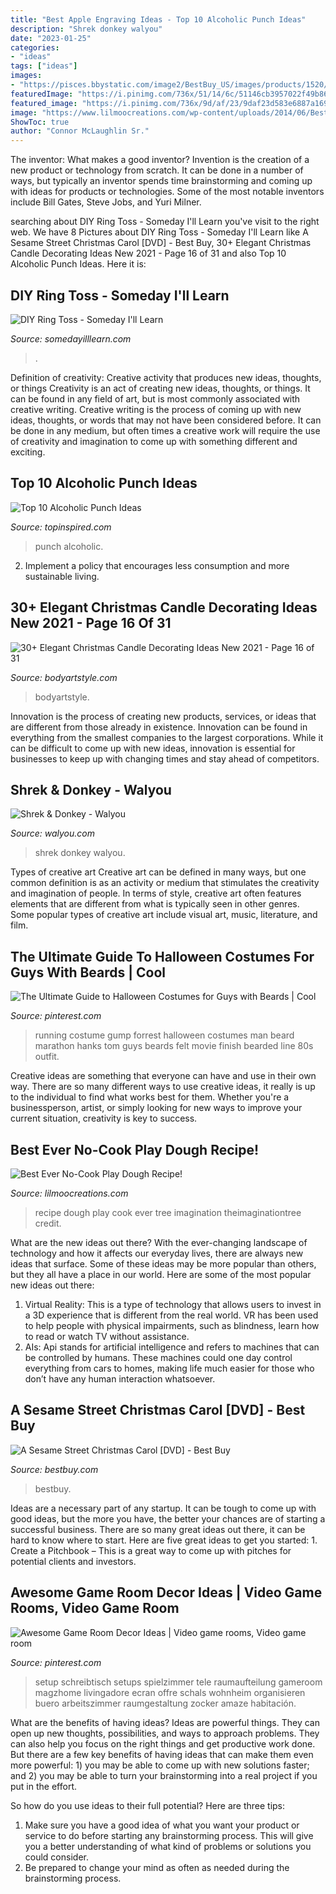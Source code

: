 ```yaml
---
title: "Best Apple Engraving Ideas - Top 10 Alcoholic Punch Ideas"
description: "Shrek donkey walyou"
date: "2023-01-25"
categories:
- "ideas"
tags: ["ideas"]
images:
- "https://pisces.bbystatic.com/image2/BestBuy_US/images/products/1520/15204716_so.jpg"
featuredImage: "https://i.pinimg.com/736x/51/14/6c/51146cb3957022f49b86398b1a878adf.jpg"
featured_image: "https://i.pinimg.com/736x/9d/af/23/9daf23d583e6887a169232fd094e2ff8.jpg"
image: "https://www.lilmoocreations.com/wp-content/uploads/2014/06/Best-ever-no-cook-play-dough-recipe-The-Imagination-Tree-680x990.jpg"
ShowToc: true
author: "Connor McLaughlin Sr."
---
```



The inventor: What makes a good inventor?
Invention is the creation of a new product or technology from scratch. It can be done in a number of ways, but typically an inventor spends time brainstorming and coming up with ideas for products or technologies. Some of the most notable inventors include Bill Gates, Steve Jobs, and Yuri Milner.

	

		
searching about DIY Ring Toss - Someday I&#039;ll Learn you've visit to the right web. We have 8 Pictures about DIY Ring Toss - Someday I&#039;ll Learn like A Sesame Street Christmas Carol [DVD] - Best Buy, 30+ Elegant Christmas Candle Decorating Ideas New 2021 - Page 16 of 31 and also Top 10 Alcoholic Punch Ideas. Here it is:
		
    
## DIY Ring Toss - Someday I&#039;ll Learn

<img loading=lazy src="https://somedayilllearn.com/wp-content/uploads/2020/10/diy-ring-toss-1195x2048.jpg" onerror="this.onerror=null;this.src='https://tse4.mm.bing.net/th?id=OIP.0SpEodeCPM47k98MPMQMfgHaMs&amp;pid=15.1';" alt="DIY Ring Toss - Someday I&#039;ll Learn">

_Source: somedayilllearn.com_

>. 

	

Definition of creativity: Creative activity that produces new ideas, thoughts, or things
Creativity is an act of creating new ideas, thoughts, or things. It can be found in any field of art, but is most commonly associated with creative writing. Creative writing is the process of coming up with new ideas, thoughts, or words that may not have been considered before. It can be done in any medium, but often times a creative work will require the use of creativity and imagination to come up with something different and exciting.

    
## Top 10 Alcoholic Punch Ideas

<img loading=lazy src="https://www.topinspired.com/wp-content/uploads/2013/11/46bcd2d4ba92755581c20ce36b050465.jpg" onerror="this.onerror=null;this.src='https://tse3.mm.bing.net/th?id=OIP.THgUPKZUC5IgUzIAhGqi4AHaLI&amp;pid=15.1';" alt="Top 10 Alcoholic Punch Ideas">

_Source: topinspired.com_

>punch alcoholic. 

	

2. Implement a policy that encourages less consumption and more sustainable living. 

    
## 30+ Elegant Christmas Candle Decorating Ideas New 2021 - Page 16 Of 31

<img loading=lazy src="https://bodyartstyle.com/wp-content/uploads/2019/10/deckthehalls365_66468728_136693224239068_2712901237475550284_n-395x594.jpg" onerror="this.onerror=null;this.src='https://tse2.mm.bing.net/th?id=OIP.lMsXULeILtEpWRhqM64dJAAAAA&amp;pid=15.1';" alt="30+ Elegant Christmas Candle Decorating Ideas New 2021 - Page 16 of 31">

_Source: bodyartstyle.com_

>bodyartstyle. 

	

Innovation is the process of creating new products, services, or ideas that are different from those already in existence. Innovation can be found in everything from the smallest companies to the largest corporations. While it can be difficult to come up with new ideas, innovation is essential for businesses to keep up with changing times and stay ahead of competitors.

    
## Shrek &amp; Donkey - Walyou

<img loading=lazy src="https://walyou.com/wp-content/uploads/2014/05/Shrek-Donkey.jpg" onerror="this.onerror=null;this.src='https://tse1.mm.bing.net/th?id=OIP.CfnJzOE2uQQnJ5gYJU-sSgHaHa&amp;pid=15.1';" alt="Shrek &amp; Donkey - Walyou">

_Source: walyou.com_

>shrek donkey walyou. 

	

Types of creative art
Creative art can be defined in many ways, but one common definition is as an activity or medium that stimulates the creativity and imagination of people. In terms of style, creative art often features elements that are different from what is typically seen in other genres. Some popular types of creative art include visual art, music, literature, and film.

    
## The Ultimate Guide To Halloween Costumes For Guys With Beards | Cool

<img loading=lazy src="https://i.pinimg.com/736x/9d/af/23/9daf23d583e6887a169232fd094e2ff8.jpg" onerror="this.onerror=null;this.src='https://tse2.mm.bing.net/th?id=OIP.xW27eR9DPMfeE_P0OpoGswAAAA&amp;pid=15.1';" alt="The Ultimate Guide to Halloween Costumes for Guys with Beards | Cool">

_Source: pinterest.com_

>running costume gump forrest halloween costumes man beard marathon hanks tom guys beards felt movie finish bearded line 80s outfit. 

	

Creative ideas are something that everyone can have and use in their own way. There are so many different ways to use creative ideas, it really is up to the individual to find what works best for them. Whether you're a businessperson, artist, or simply looking for new ways to improve your current situation, creativity is key to success.

    
## Best Ever No-Cook Play Dough Recipe!

<img loading=lazy src="https://www.lilmoocreations.com/wp-content/uploads/2014/06/Best-ever-no-cook-play-dough-recipe-The-Imagination-Tree-680x990.jpg" onerror="this.onerror=null;this.src='https://tse3.mm.bing.net/th?id=OIP.BtA8uFZLbbq-Ft0jwsu0uwHaKy&amp;pid=15.1';" alt="Best Ever No-Cook Play Dough Recipe!">

_Source: lilmoocreations.com_

>recipe dough play cook ever tree imagination theimaginationtree credit. 

	

What are the new ideas out there?
With the ever-changing landscape of technology and how it affects our everyday lives, there are always new ideas that surface. Some of these ideas may be more popular than others, but they all have a place in our world. Here are some of the most popular new ideas out there: 
1. Virtual Reality: This is a type of technology that allows users to invest in a 3D experience that is different from the real world. VR has been used to help people with physical impairments, such as blindness, learn how to read or watch TV without assistance. 
2. AIs: Api stands for artificial intelligence and refers to machines that can be controlled by humans. These machines could one day control everything from cars to homes, making life much easier for those who don’t have any human interaction whatsoever. 

    
## A Sesame Street Christmas Carol [DVD] - Best Buy

<img loading=lazy src="https://pisces.bbystatic.com/image2/BestBuy_US/images/products/1520/15204716_so.jpg" onerror="this.onerror=null;this.src='https://tse4.mm.bing.net/th?id=OIP.yvU_oC6f5I7ToO3IV3XemgHaKa&amp;pid=15.1';" alt="A Sesame Street Christmas Carol [DVD] - Best Buy">

_Source: bestbuy.com_

>bestbuy. 

	

Ideas are a necessary part of any startup. It can be tough to come up with good ideas, but the more you have, the better your chances are of starting a successful business. There are so many great ideas out there, it can be hard to know where to start. Here are five great ideas to get you started: 1. Create a Pitchbook – This is a great way to come up with pitches for potential clients and investors.

    
## Awesome Game Room Decor Ideas | Video Game Rooms, Video Game Room

<img loading=lazy src="https://i.pinimg.com/736x/51/14/6c/51146cb3957022f49b86398b1a878adf.jpg" onerror="this.onerror=null;this.src='https://tse3.mm.bing.net/th?id=OIP.P3NcIRi3YMoOcS9URdP_xQHaFj&amp;pid=15.1';" alt="Awesome Game Room Decor Ideas | Video game rooms, Video game room">

_Source: pinterest.com_

>setup schreibtisch setups spielzimmer tele raumaufteilung gameroom magzhome livingadore ecran offre schals wohnheim organisieren buero arbeitszimmer raumgestaltung zocker amaze habitación. 

	

What are the benefits of having ideas?
Ideas are powerful things. They can open up new thoughts, possibilities, and ways to approach problems. They can also help you focus on the right things and get productive work done.
But there are a few key benefits of having ideas that can make them even more powerful: 1) you may be able to come up with new solutions faster; and 2) you may be able to turn your brainstorming into a real project if you put in the effort.

So how do you use ideas to their full potential? Here are three tips: 
1) Make sure you have a good idea of what you want your product or service to do before starting any brainstorming process. This will give you a better understanding of what kind of problems or solutions you could consider. 
2) Be prepared to change your mind as often as needed during the brainstorming process.

